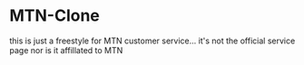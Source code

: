 # MTN-Clone
this is just a freestyle for MTN customer service... it's not the official service page nor is it affillated to MTN 
